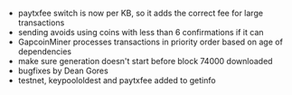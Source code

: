* paytxfee switch is now per KB, so it adds the correct fee for large transactions
* sending avoids using coins with less than 6 confirmations if it can
* GapcoinMiner processes transactions in priority order based on age of dependencies
* make sure generation doesn't start before block 74000 downloaded
* bugfixes by Dean Gores
* testnet, keypoololdest and paytxfee added to getinfo
